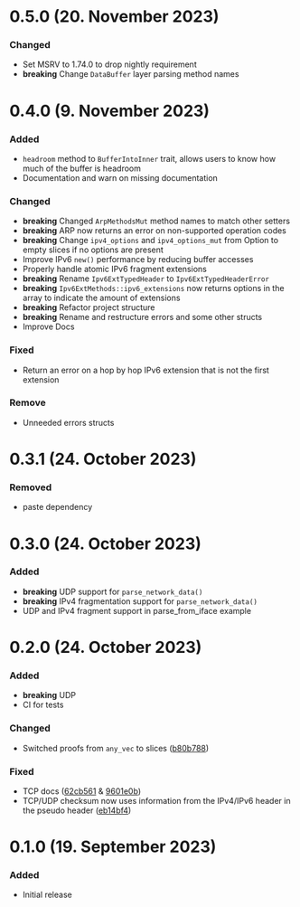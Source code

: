 # 0.5.0 (20. November 2023)
### Changed
- Set MSRV to 1.74.0 to drop nightly requirement
- **breaking** Change `DataBuffer` layer parsing method names

# 0.4.0 (9. November 2023)
### Added
- `headroom` method to `BufferIntoInner` trait, allows users to know how much of the buffer is headroom
- Documentation and warn on missing documentation

### Changed
- **breaking** Changed `ArpMethodsMut` method names to match other setters
- **breaking** ARP now returns an error on non-supported operation codes
- **breaking** Change `ipv4_options` and `ipv4_options_mut` from Option to empty slices if no options are present
- Improve IPv6 `new()` performance by reducing buffer accesses
- Properly handle atomic IPv6 fragment extensions
- **breaking** Rename `Ipv6ExtTypedHeader` to `Ipv6ExtTypedHeaderError`
- **breaking** `Ipv6ExtMethods::ipv6_extensions` now returns options in the array to indicate the amount of extensions
- **breaking** Refactor project structure
- **breaking** Rename and restructure errors and some other structs
- Improve Docs

### Fixed
- Return an error on a hop by hop IPv6 extension that is not the first extension

### Remove
- Unneeded errors structs

# 0.3.1 (24. October 2023)
### Removed
- paste dependency

# 0.3.0 (24. October 2023)
### Added
- **breaking** UDP support for `parse_network_data()`
- **breaking** IPv4 fragmentation support for `parse_network_data()`
- UDP and IPv4 fragment support in parse_from_iface example

# 0.2.0 (24. October 2023)
### Added
- **breaking** UDP
- CI for tests

### Changed
- Switched proofs from `any_vec` to slices ([b80b788](https://github.com/arctic-alpaca/mutnet/commit/b80b78875e22f9aeb66d706bbe847d6f7218fb7b))

### Fixed
- TCP docs ([62cb561](https://github.com/arctic-alpaca/mutnet/commit/62cb5614b819d304bd38c3239d34c3cfff07f500) & [9601e0b](https://github.com/arctic-alpaca/mutnet/commit/9601e0bd56c1ee3b023453573c4fa830362b1ea3))
- TCP/UDP checksum now uses information from the IPv4/IPv6 header in the pseudo header ([eb14bf4](https://github.com/arctic-alpaca/mutnet/commit/eb14bf42dfdec29e10b9bcd520bbd8075282ed83))

# 0.1.0 (19. September 2023)
### Added
- Initial release
